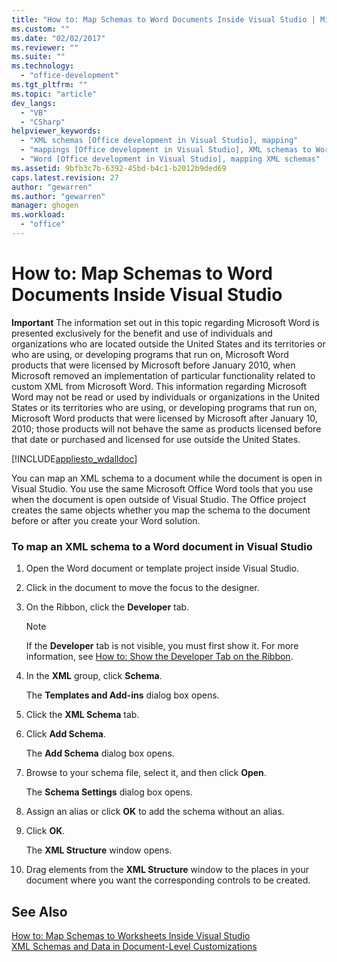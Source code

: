 ```yaml
---
title: "How to: Map Schemas to Word Documents Inside Visual Studio | Microsoft Docs"
ms.custom: ""
ms.date: "02/02/2017"
ms.reviewer: ""
ms.suite: ""
ms.technology: 
  - "office-development"
ms.tgt_pltfrm: ""
ms.topic: "article"
dev_langs: 
  - "VB"
  - "CSharp"
helpviewer_keywords: 
  - "XML schemas [Office development in Visual Studio], mapping"
  - "mappings [Office development in Visual Studio], XML schemas to Word documents"
  - "Word [Office development in Visual Studio], mapping XML schemas"
ms.assetid: 9bfb3c7b-6392-45bd-b4c1-b2012b9ded69
caps.latest.revision: 27
author: "gewarren"
ms.author: "gewarren"
manager: ghogen
ms.workload: 
  - "office"
---
```

# How to: Map Schemas to Word Documents Inside Visual Studio
  **Important** The information set out in this topic regarding Microsoft Word is presented exclusively for the benefit and use of individuals and organizations who are located outside the United States and its territories or who are using, or developing programs that run on, Microsoft Word products that were licensed by Microsoft before January 2010, when Microsoft removed an implementation of particular functionality related to custom XML from Microsoft Word. This information regarding Microsoft Word may not be read or used by individuals or organizations in the United States or its territories who are using, or developing programs that run on, Microsoft Word products that were licensed by Microsoft after January 10, 2010; those products will not behave the same as products licensed before that date or purchased and licensed for use outside the United States.  
  
 [!INCLUDE[appliesto_wdalldoc](../vsto/includes/appliesto-wdalldoc-md.md)]  
  
 You can map an XML schema to a document while the document is open in Visual Studio. You use the same Microsoft Office Word tools that you use when the document is open outside of Visual Studio. The Office project creates the same objects whether you map the schema to the document before or after you create your Word solution.  
  
### To map an XML schema to a Word document in Visual Studio  
  
1.  Open the Word document or template project inside Visual Studio.  
  
2.  Click in the document to move the focus to the designer.  
  
3.  On the Ribbon, click the **Developer** tab.  
  
    > [!NOTE]  
    >  If the **Developer** tab is not visible, you must first show it. For more information, see [How to: Show the Developer Tab on the Ribbon](../vsto/how-to-show-the-developer-tab-on-the-ribbon.md).  
  
4.  In the **XML** group, click **Schema**.  
  
     The **Templates and Add-ins** dialog box opens.  
  
5.  Click the **XML Schema** tab.  
  
6.  Click **Add Schema**.  
  
     The **Add Schema** dialog box opens.  
  
7.  Browse to your schema file, select it, and then click **Open**.  
  
     The **Schema Settings** dialog box opens.  
  
8.  Assign an alias or click **OK** to add the schema without an alias.  
  
9. Click **OK**.  
  
     The **XML Structure** window opens.  
  
10. Drag elements from the **XML Structure** window to the places in your document where you want the corresponding controls to be created.  
  
## See Also  
 [How to: Map Schemas to Worksheets Inside Visual Studio](../vsto/how-to-map-schemas-to-worksheets-inside-visual-studio.md)   
 [XML Schemas and Data in Document-Level Customizations](../vsto/xml-schemas-and-data-in-document-level-customizations.md)  
  
  